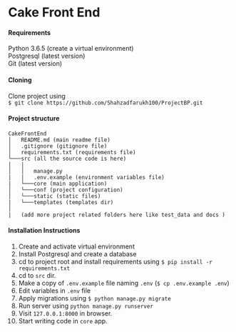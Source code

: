 # Cake Front End

#### Requirements
Python 3.6.5 (create a virtual environment)  
Postgresql (latest version)  
Git (latest version)

#### Cloning
Clone project using  
`$ git clone https://github.com/Shahzadfarukh100/ProjectBP.git`


#### Project structure

```
CakeFrontEnd
│   README.md (main readme file)
│   .gitignore (gitignore file)
│   requirements.txt (requirements file)
└───src (all the source code is here) 
│   │   
│   │   manage.py
|   |   .env.example (environment variables file)
|   └───core (main application) 
│   └───conf (project configuration) 
│   └───static (static files)
|   └───templates (templates dir)
│   
|   (add more project related folders here like test_data and docs )

```

#### Installation Instructions
1. Create and activate virtual environment
2. Install Postgresql and create a database
3. cd to project root and install requirements using `$ pip install -r requirements.txt`
4. cd to `src` dir.
5. Make a copy of `.env.example` file naming `.env` (`$ cp .env.example .env`)
6. Edit variables in `.env` file
7. Apply migrations using `$ python manage.py migrate`
8. Run server using `python manage.py runserver`
9. Visit `127.0.0.1:8000` in browser.
9. Start writing code in `core` app.
